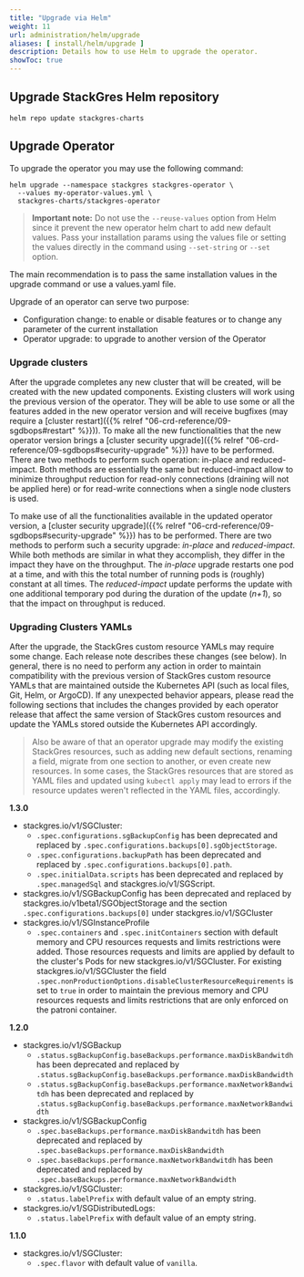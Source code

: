 ```yaml
---
title: "Upgrade via Helm"
weight: 11
url: administration/helm/upgrade
aliases: [ install/helm/upgrade ]
description: Details how to use Helm to upgrade the operator.
showToc: true
---
```


## Upgrade StackGres Helm repository

```
helm repo update stackgres-charts
```

## Upgrade Operator

To upgrade the operator you may use the following command:

```
helm upgrade --namespace stackgres stackgres-operator \
  --values my-operator-values.yml \
  stackgres-charts/stackgres-operator
```

>**Important note:** Do not use the `--reuse-values` option from Helm since it prevent the new operator helm chart to add new default values. Pass your installation params using the values file or setting the values directly in the command using `--set-string` or `--set` option.

The main recommendation is to pass the same installation values in the upgrade command or use a values.yaml file.

Upgrade of an operator can serve two purpose:

* Configuration change: to enable or disable features or to change any parameter of the current installation
* Operator upgrade: to upgrade to another version of the Operator

### Upgrade clusters

After the upgrade completes any new cluster that will be created, will be created with the new
 updated components.
Existing clusters will work using the previous version of the operator. They will be able to use
 some or all the features added in the new operator version and will receive bugfixes (may require
 a [cluster restart]({{% relref "06-crd-reference/09-sgdbops#restart" %}})). To make all the new
 functionalities that the new operator version brings a
 [cluster security upgrade]({{% relref "06-crd-reference/09-sgdbops#security-upgrade" %}}) have to
 be performed. There are two methods to perform such operation: in-place and reduced-impact.
 Both methods are essentially the same but reduced-impact allow to minimize throughput reduction
 for read-only connections (draining will not be applied here) or for read-write connections when
 a single node clusters is used.

To make use of all the functionalities available in the updated operator version, a [cluster security upgrade]({{% relref "06-crd-reference/09-sgdbops#security-upgrade" %}}) has to be performed.
There are two methods to perform such a security upgrade: *in-place* and *reduced-impact*.
While both methods are similar in what they accomplish, they differ in the impact they have on the throughput.
The *in-place* upgrade restarts one pod at a time, and with this the total number of running pods is (roughly) constant at all times.
The *reduced-impact* update performs the update with one additional temporary pod during the duration of the update (*n+1*), so that the impact on throughput is reduced.

### Upgrading Clusters YAMLs

After the upgrade, the StackGres custom resource YAMLs may require some change.
Each release note describes these changes (see below).
In general, there is no need to perform any action in order to maintain compatibility with the previous version of StackGres custom resource YAMLs that are maintained outside the Kubernetes API (such as local files, Git, Helm, or ArgoCD).
If any unexpected behavior appears, please read the following sections that includes the changes provided by each operator release that affect the same version of StackGres custom resources and update the YAMLs stored outside the Kubernetes API accordingly.

> Also be aware of that an operator upgrade may modify the existing StackGres resources, such as adding new default sections, renaming a field, migrate from one section to another, or even create new resources.
> In some cases, the StackGres resources that are stored as YAML files and updated using `kubectl apply` may lead to errors if the resource updates weren't reflected in the YAML files, accordingly.

**1.3.0**

* stackgres.io/v1/SGCluster:
    * `.spec.configurations.sgBackupConfig` has been deprecated and replaced by `.spec.configurations.backups[0].sgObjectStorage`.
    * `.spec.configurations.backupPath` has been deprecated and replaced by `.spec.configurations.backups[0].path`.
    * `.spec.initialData.scripts` has been deprecated and replaced by `.spec.managedSql` and stackgres.io/v1/SGScript.
* stackgres.io/v1/SGBackupConfig has been deprecated and replaced by stackgres.io/v1beta1/SGObjectStorage and the section `.spec.configurations.backups[0]` under stackgres.io/v1/SGCluster
* stackgres.io/v1/SGInstanceProfile
    * `.spec.containers` and `.spec.initContainers` section with default memory and CPU resources requests and limits restrictions were added. Those resources requests and limits
     are applied by default to the cluster's Pods for new stackgres.io/v1/SGCluster. For existing stackgres.io/v1/SGCluster the field `.spec.nonProductionOptions.disableClusterResourceRequirements`
     is set to `true` in order to maintain the previous memory and CPU resources requests and limits restrictions that are only enforced on the patroni container.

**1.2.0**

* stackgres.io/v1/SGBackup
    * `.status.sgBackupConfig.baseBackups.performance.maxDiskBandwitdh` has been deprecated and replaced by `.status.sgBackupConfig.baseBackups.performance.maxDiskBandwidth`
    * `.status.sgBackupConfig.baseBackups.performance.maxNetworkBandwitdh` has been deprecated and replaced by `.status.sgBackupConfig.baseBackups.performance.maxNetworkBandwidth`
* stackgres.io/v1/SGBackupConfig
    * `.spec.baseBackups.performance.maxDiskBandwitdh` has been deprecated and replaced by `.spec.baseBackups.performance.maxDiskBandwidth`
    * `.spec.baseBackups.performance.maxNetworkBandwitdh` has been deprecated and replaced by `.spec.baseBackups.performance.maxNetworkBandwidth`
* stackgres.io/v1/SGCluster:
    * `.status.labelPrefix` with default value of an empty string.
* stackgres.io/v1/SGDistributedLogs:
    * `.status.labelPrefix` with default value of an empty string.

**1.1.0**

* stackgres.io/v1/SGCluster:
    * `.spec.flavor` with default value of `vanilla`.
